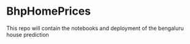 # BhpHomePrices
 This repo will contain the notebooks and deployment of the bengaluru house prediction
